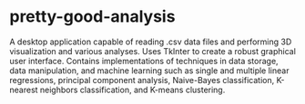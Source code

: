 # pretty-good-analysis

A desktop application capable of reading .csv data files and performing 3D visualization and various 
analyses. Uses TkInter to create a robust graphical user interface. Contains implementations of techniques 
in data storage, data manipulation, and machine learning such as
single and multiple linear regressions, principal component analysis, Naive-Bayes classification,
K-nearest neighbors classification, and K-means clustering.
